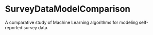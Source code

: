 # SurveyDataModelComparison
A comparative study of Machine Learning algorithms for modeling self-reported survey data.
